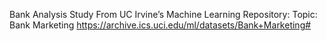 Bank Analysis Study
From UC Irvine’s Machine Learning Repository:
Topic: Bank Marketing
	https://archive.ics.uci.edu/ml/datasets/Bank+Marketing#
